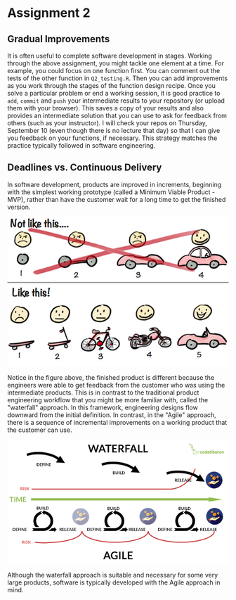 # Assignment 2

## Gradual Improvements

It is often useful to complete software development in stages. 
Working through the above assignment, you might tackle one element at a time. 
For example, you could focus on one function first. 
You can comment out the tests of the other function in ```Q2_testing.R```. 
Then you can add improvements as you work through the stages of the function design recipe. 
Once you solve a particular problem or end a working session, it is good practice to ```add```, ```commit``` and ```push``` your intermediate results to your repository
(or upload them with your browser). 
This saves a copy of your results and also provides an intermediate solution that you can use to ask for feedback from others (such as your instructor).
I will check your repos on Thursday, September 10 (even though there is no lecture that day) so that I can give you feedback on your functions, if necessary. 
This strategy matches the practice typically followed in software engineering. 

## Deadlines vs. Continuous Delivery

In software development, products are improved in increments, beginning with the simplest working prototype (called a Minimum Viable Product - MVP), rather than have the customer wait for a long time to get the finished version. 

<img src="Images/MVP_skateboard_bike_car.jpg" width="1000" />


Notice in the figure above, the finished product is different because the engineers were able to get feedback from the customer who was using the intermediate products. 
This is in contrast to the traditional product engineering workflow that you might be more familiar with, called the "waterfall" approach. In this framework, engineering designs flow downward from the initial definition. In contrast, in the "Agile" approach, there is a sequence of incremental improvements on a working product that the customer can use. 

<img src="Images/Waterfall_Vs_Agile.png" width="1000" />

Although the waterfall approach is suitable and necessary for some very large products, software is typically developed with the Agile approach in mind. 










